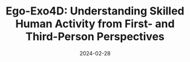 ---
title: "Ego-Exo4D: Understanding Skilled Human Activity from First- and Third-Person Perspectives"
authors:
- Kristen Grauman et al. (including Bikram Boote, Fiona Ryan, James M. Rehg)
date: "2024-02-28"
doi: ""

# Schedule page publish date (NOT publication's date).
# publishDate: "2017-01-01T00:00:00Z"

# Publication type.
# Legend: 0 = Uncategorized; 1 = Conference paper; 2 = Journal article;
# 3 = Preprint / Working Paper; 4 = Report; 5 = Book; 6 = Book section;
# 7 = Thesis; 8 = Patent
publication_types: ["1"]

# Venue
venue: "CVPR 2024"

tags:
- publication

links:
# - name: Custom Link
# url_project: https://fkryan.github.io/saal
# url_pdf: https://arxiv.org/pdf/2303.16024.pdf
# url_poster: 
# url_dataset: 
# url_poster: '#'
# url_slides: ''
# url_source: '#'

# Featured image
# To use, add an image named `featured.jpg/png` to your page's folder. 
---
